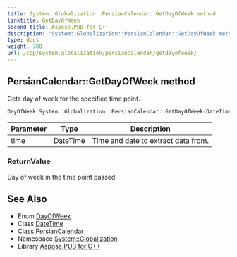 ```yaml
---
title: System::Globalization::PersianCalendar::GetDayOfWeek method
linktitle: GetDayOfWeek
second_title: Aspose.PUB for C++
description: 'System::Globalization::PersianCalendar::GetDayOfWeek method. Gets day of week for the specified time point in C++.'
type: docs
weight: 700
url: /cpp/system.globalization/persiancalendar/getdayofweek/
---
```

## PersianCalendar::GetDayOfWeek method


Gets day of week for the specified time point.

```cpp
DayOfWeek System::Globalization::PersianCalendar::GetDayOfWeek(DateTime time) const override
```


| Parameter | Type | Description |
| --- | --- | --- |
| time | DateTime | Time and date to extract data from. |

### ReturnValue

Day of week in the time point passed.

## See Also

* Enum [DayOfWeek](../../../system/dayofweek/)
* Class [DateTime](../../../system/datetime/)
* Class [PersianCalendar](../)
* Namespace [System::Globalization](../../)
* Library [Aspose.PUB for C++](../../../)
